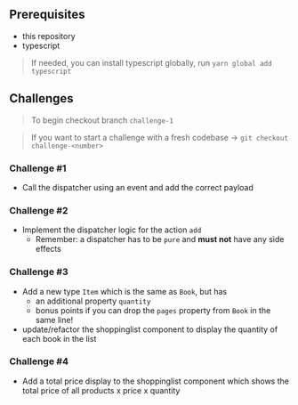 ## Prerequisites

* this repository
* typescript

> If needed, you can install typescript globally, run `yarn global add typescript`

## Challenges

> To begin checkout branch `challenge-1`

> If you want to start a challenge with a fresh codebase -> `git checkout challenge-<number>`

### Challenge #1

* Call the dispatcher using an event and add the correct payload

### Challenge #2

* Implement the dispatcher logic for the action `add`
  * Remember: a dispatcher has to be `pure` and __must not__ have any side effects
  
### Challenge #3

* Add a new type `Item` which is the same as `Book`, but has
  * an additional property `quantity`
  * bonus points if you can drop the `pages` property from `Book` in the same line!
* update/refactor the shoppinglist component to display the quantity of each book in the list


### Challenge #4

* Add a total price display to the shoppinglist component which shows the total price of all products x price x quantity 

